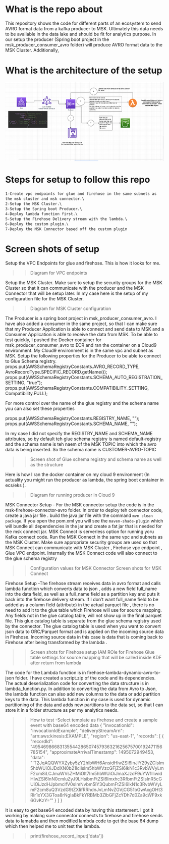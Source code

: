 # What is the repo about
This repository shows the code for different parts of an ecosystem to send AVRO format data from a kafka producer to MSK. Ultimately this data needs to be available in the data lake and should be fit for analytics purpose. In our setup the producer (Spring boot project in the msk_producer_consumer_avro folder) will produce AVRO format data to the MSK Cluster. Additionally,

# What is the architecture of the setup
![plot](./mskconnectavro.png)

# Steps for setup to follow this repo
    1-Create vpc endpoints for glue and firehose in the same subnets as the msk cluster and msk connector.\
    2-Setup the MSK Cluster.\
    3-Setup the Spring boot Producer.\
    4-Deploy lambda function first.\
    5-Setup the Firehose Delivery stream with the lambda.\
    6-Deploy the custom plugin.\
    7-Deploy the MSK Connector based off the custom plugin

# Screen shots of setup

Setup the VPC Endpoints for glue and firehose. This is how it looks for me.
>> Diagram for VPC endpoints 

Setup the MSK Cluster. Make sure to setup the security groups for the MSK Cluster so that it can communicate with the producer and the MSK Connector that will be setup later.
In my case here is the setup of my configuration file for the MSK Cluster.
>> Diagram for MSK Cluster configuration

The Producer is a spring boot project in msk_producer_consumer_avro.
I have also added a consumer in the same project, so that I can make sure that my Producer  Application is able to connect and send data to MSK and a Consumer Application is able to receive the data from MSK. To be able to test quickly, I pushed the Docker container for msk_producer_consumer_avro to ECR and ran the container on a Cloud9 environment. My Cloud9 environment is in the same vpc and subnet as MSK. Setup the following properties for the Producer to be able to connect to Glue Schema registry.
 props.put(AWSSchemaRegistryConstants.AVRO_RECORD_TYPE, AvroRecordType.SPECIFIC_RECORD.getName());
 props.put(AWSSchemaRegistryConstants.SCHEMA_AUTO_REGISTRATION_SETTING, "true");
 props.put(AWSSchemaRegistryConstants.COMPATIBILITY_SETTING, Compatibility.FULL);

 For more control over the name of the glue registry and the schema name you can also set these properties
 
 props.put(AWSSchemaRegistryConstants.REGISTRY_NAME, "<some valid registry name>");
 props.put(AWSSchemaRegistryConstants.SCHEMA_NAME, "<some valid schema name>");

 In my case I did not specify the REGISTRY_NAME and SCHEMA_NAME attributes, so by default teh glue schema registry is named default-registry and the schema name is teh naem of the MSK TOPIC into which the avro data is being inserted. So the schema name is CUSTOMER-AVRO-TOPIC 
 >>Screen shot of Glue schema registry and schema name as well as the structure 

Here is how I ran the docker container on my cloud 9 environment (In actuality you might run the producer as lambda, the spring boot container in ecs/eks ).
>>Diagram for running producer in Cloud 9

MSK Connector Setup - For the MSK connector setup the code is in the msk-firehose-connector-avro folder. In order to deploy teh connector code, create a java jar file . build the java jar file with the command `mvn clean package`. If you open the pom.xml you will see the `maven-shade-plugin` which will bundle all dependencies in the jar and create a fat jar that is needed for the msk connect jar. MSK Connect is serverless option for running yoru Kafka connect code. Run the MSK Connect in the same vpc and subnets as the MSK Cluster. Make sure appropriate security groups are used so that MSK Connect can communicate with MSK Cluster , Firehose vpc endpoint , Glue VPC endpoint. Internally the MSK Connect code will also connect to the glue schema registry
>>Configuration values for MSK Connector
>>Screen shots for MSK Connect

Firehose Setup -The firehose stream receives data in avro format and calls lambda function which converts data to json , adds a new field full_name into the data field, as well as a full_name field as a partition key and puts it back into the firehose delivery stream. If I don’t want full_name field to be added as a column field (attribute)  in the actual parquet file , there is no need to add it to the glue table which Firehose will use for source mapping. Any fields not in the glue catalog table, will not show up in the final parquet file. This glue catalog table is separate from the glue schema registry used by the connector. The glue catalog table is used when you want to convert json data to ORC/Parquet format and is applied on the incoming source data in Firehose. Incoming source data in this case is data that is coming back to Firehose after being transformed by the lambda <name of lambda>.
>>Screen shots for Firehose setup
>>IAM ROle for Firehose
>>Glue table settings for source mapping that will be called inside KDF after return from lambda


The code for the Lambda function is in firehose-lambda-dynamic-avro-to-json folder. I have created a script.zip of the code and its dependencies. The actual deserialization code for converting the data structure is in lambda_function.py. In addition to converting the data from Avro to Json, the lambda function can also add new columns to the data or add partition keys to the data. This lambda function in my case is used for dynamic partitioning of the data and adds new partitions to the data set, so that I can store it in a folder structure as per my analytics needs.
>>How to test -Select template as firehose and create a sample event with base64 encoded data 
{
  "invocationId": "invocationIdExample",
  "deliveryStreamArn": "arn:aws:kinesis:EXAMPLE",
  "region": "us-east-1",
  "records": [
    {
      "recordId": "49546986683135544286507457936321625675700192471156785154",
      "approximateArrivalTimestamp": 1495072949453,
      "data": "'T2JqAQQWYXZyby5zY2hlbWH6AnsidHlwZSI6InJlY29yZCIsIm5hbWUiOiJDdXN0b21lciIsIm5hbWVzcGFjZSI6IkN1c3RvbWVyLmF2cm8iLCJmaWVsZHMiOlt7Im5hbWUiOiJmaXJzdF9uYW1lIiwidHlwZSI6InN0cmluZyJ9LHsibmFtZSI6Imxhc3RfbmFtZSIsInR5cGUiOiJzdHJpbmcifV0sImNvbm5lY3QubmFtZSI6IkN1c3RvbWVyLmF2cm8uQ3VzdG9tZXIifRRhdnJvLmNvZGVjCG51bGwAxgOHt3Rlr1xYX3GToa8rNgIaBkFkYRBMb3ZlbGFjZcYDh7d0Za9cWF9xk6GvKzY='"
    }
  ]
}

It is easy to get base64 encoded data by having this startement. I got it working by making sure connector connects to firehose and firehose sends data to lamabda and then modified lambda code to get the base 64 dump which then helped me to unit test the lambda.

>>print(firehose_record_input['data'])











